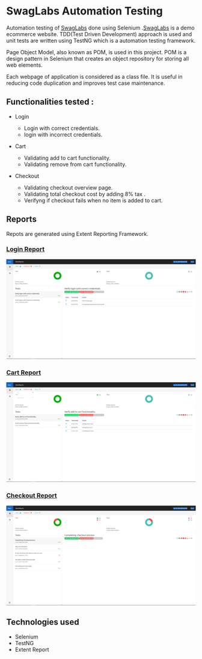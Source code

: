 # SwagLabs Automation Testing

Automation testing of [SwagLabs](https://www.saucedemo.com/) done using Selenium .[SwagLabs](https://www.saucedemo.com/) is a demo ecommerce website.
TDD(Test Driven Development) approach is used and unit tests are written using TestNG which is a automation testing framework.

Page Object Model, also known as POM, is used in this project. POM is a design pattern in Selenium that creates an object repository for storing all web elements. 

Each webpage of application is considered as a class file. It is useful in reducing code duplication and improves test case maintenance.


## Functionalities tested :

 - Login 
    - Login with correct credentials.
    - login with incorrect credentials.
    
 - Cart
    - Validating add to cart functionality.
    - Validating remove from cart functionality.
    
 - Checkout
    - Validating checkout overview page.
    - Validating total checkout cost by adding 8% tax .
    - Verifyng if checkout fails when no item is added to cart.

## Reports

Repots are generated using Extent Reporting Framework.

### [Login Report](./reports/swagLabsTestReport-Login.html)
![Login report](./reports/SwagLabs-Login.png)

### [Cart Report](./reports/swagLabsTestReport-Cart.html)
![Cart report](./reports/SwagLabs-Cart.png)

### [Checkout Report](./reports/swagLabsTestReport-Checkout.html)
![Checkout report](./reports/SwagLabs-Checkout.png)


## Technologies used

- Selenium
- TestNG
- Extent Report
